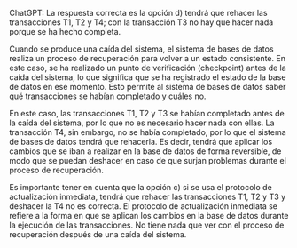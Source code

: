 ChatGPT:
La respuesta correcta es la opción d) tendrá que rehacer las transacciones T1, T2 y T4; con la transacción T3 no hay que hacer nada porque se ha hecho completa.

Cuando se produce una caída del sistema, el sistema de bases de datos realiza un proceso de recuperación para volver a un estado consistente. En este caso, se ha realizado un punto de verificación (checkpoint) antes de la caída del sistema, lo que significa que se ha registrado el estado de la base de datos en ese momento. Esto permite al sistema de bases de datos saber qué transacciones se habían completado y cuáles no.

En este caso, las transacciones T1, T2 y T3 se habían completado antes de la caída del sistema, por lo que no es necesario hacer nada con ellas. La transacción T4, sin embargo, no se había completado, por lo que el sistema de bases de datos tendrá que rehacerla. Es decir, tendrá que aplicar los cambios que se iban a realizar en la base de datos de forma reversible, de modo que se puedan deshacer en caso de que surjan problemas durante el proceso de recuperación.

Es importante tener en cuenta que la opción c) si se usa el protocolo de actualización inmediata, tendrá que rehacer las transacciones T1, T2 y T3 y deshacer la T4 no es correcta. El protocolo de actualización inmediata se refiere a la forma en que se aplican los cambios en la base de datos durante la ejecución de las transacciones. No tiene nada que ver con el proceso de recuperación después de una caída del sistema.